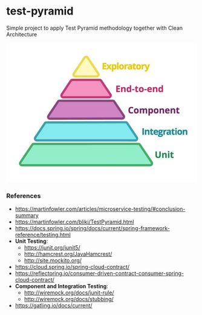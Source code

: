 # test-pyramid
Simple project to apply Test Pyramid methodology together with Clean Architecture

![Test Pyramid](img/test_pyramid.jpg)

### References
* <https://martinfowler.com/articles/microservice-testing/#conclusion-summary>
* <https://martinfowler.com/bliki/TestPyramid.html>
* <https://docs.spring.io/spring/docs/current/spring-framework-reference/testing.html>
* **Unit Testing**:
    * <https://junit.org/junit5/>
    * <http://hamcrest.org/JavaHamcrest/>
    * <http://site.mockito.org/> 
* <https://cloud.spring.io/spring-cloud-contract/>
* <https://reflectoring.io/consumer-driven-contract-consumer-spring-cloud-contract/>
* **Component and Integration Testing**:
    * <http://wiremock.org/docs/junit-rule/>
    * <http://wiremock.org/docs/stubbing/> 
* <https://gatling.io/docs/current/>
